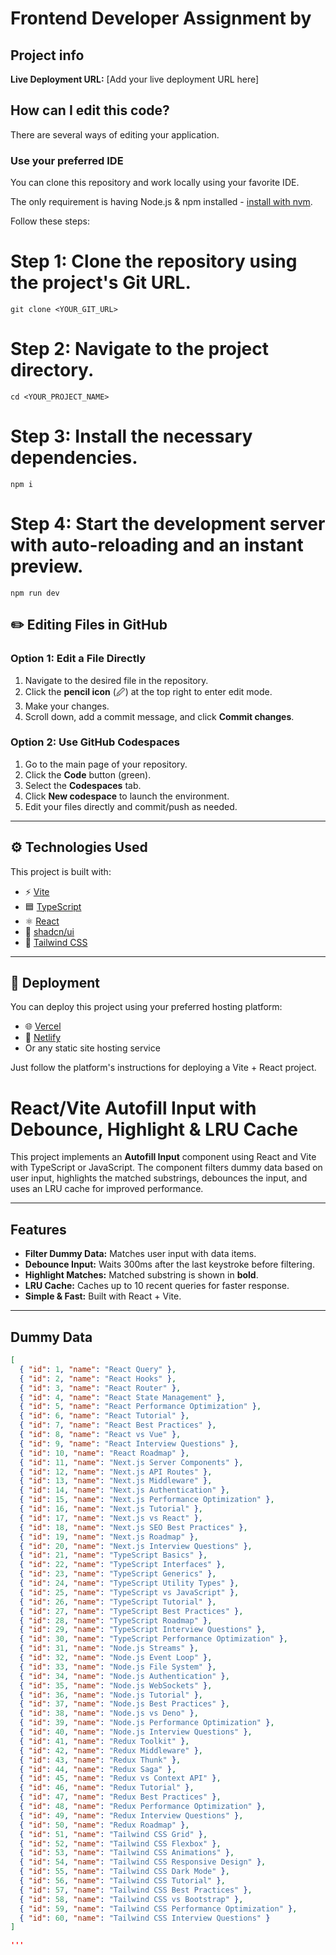 # Frontend Developer Assignment by <Mulinti Rohith Naidu>

## Project info

**Live Deployment URL:** [Add your live deployment URL here]

## How can I edit this code?

There are several ways of editing your application.

### Use your preferred IDE

You can clone this repository and work locally using your favorite IDE.

The only requirement is having Node.js & npm installed - [install with nvm](https://github.com/nvm-sh/nvm#installing-and-updating).

Follow these steps:


# Step 1: Clone the repository using the project's Git URL.
`git clone <YOUR_GIT_URL>`

# Step 2: Navigate to the project directory.
`cd <YOUR_PROJECT_NAME>`

# Step 3: Install the necessary dependencies.
`npm i`

# Step 4: Start the development server with auto-reloading and an instant preview.
`npm run dev`

## ✏️ Editing Files in GitHub

### Option 1: Edit a File Directly
1. Navigate to the desired file in the repository.
2. Click the **pencil icon** (🖉) at the top right to enter edit mode.
3. Make your changes.
4. Scroll down, add a commit message, and click **Commit changes**.

### Option 2: Use GitHub Codespaces
1. Go to the main page of your repository.
2. Click the **Code** button (green).
3. Select the **Codespaces** tab.
4. Click **New codespace** to launch the environment.
5. Edit your files directly and commit/push as needed.

---

## ⚙️ Technologies Used

This project is built with:

- ⚡ [Vite](https://vitejs.dev/)
- 🟦 [TypeScript](https://www.typescriptlang.org/)
- ⚛️ [React](https://react.dev/)
- 🧩 [shadcn/ui](https://ui.shadcn.com/)
- 🎨 [Tailwind CSS](https://tailwindcss.com/)

---

## 🚀 Deployment

You can deploy this project using your preferred hosting platform:

- 🌐 [Vercel](https://vercel.com/)
- 🔗 [Netlify](https://netlify.com/)
- Or any static site hosting service

Just follow the platform's instructions for deploying a Vite + React project.

# React/Vite Autofill Input with Debounce, Highlight & LRU Cache

This project implements an **Autofill Input** component using React and Vite with TypeScript or JavaScript. The component filters dummy data based on user input, highlights the matched substrings, debounces the input, and uses an LRU cache for improved performance.

---

## Features

- **Filter Dummy Data:** Matches user input with data items.
- **Debounce Input:** Waits 300ms after the last keystroke before filtering.
- **Highlight Matches:** Matched substring is shown in **bold**.
- **LRU Cache:** Caches up to 10 recent queries for faster response.
- **Simple & Fast:** Built with React + Vite.

---

## Dummy Data

```json
[
  { "id": 1, "name": "React Query" },
  { "id": 2, "name": "React Hooks" },
  { "id": 3, "name": "React Router" },
  { "id": 4, "name": "React State Management" },
  { "id": 5, "name": "React Performance Optimization" },
  { "id": 6, "name": "React Tutorial" },
  { "id": 7, "name": "React Best Practices" },
  { "id": 8, "name": "React vs Vue" },
  { "id": 9, "name": "React Interview Questions" },
  { "id": 10, "name": "React Roadmap" },
  { "id": 11, "name": "Next.js Server Components" },
  { "id": 12, "name": "Next.js API Routes" },
  { "id": 13, "name": "Next.js Middleware" },
  { "id": 14, "name": "Next.js Authentication" },
  { "id": 15, "name": "Next.js Performance Optimization" },
  { "id": 16, "name": "Next.js Tutorial" },
  { "id": 17, "name": "Next.js vs React" },
  { "id": 18, "name": "Next.js SEO Best Practices" },
  { "id": 19, "name": "Next.js Roadmap" },
  { "id": 20, "name": "Next.js Interview Questions" },
  { "id": 21, "name": "TypeScript Basics" },
  { "id": 22, "name": "TypeScript Interfaces" },
  { "id": 23, "name": "TypeScript Generics" },
  { "id": 24, "name": "TypeScript Utility Types" },
  { "id": 25, "name": "TypeScript vs JavaScript" },
  { "id": 26, "name": "TypeScript Tutorial" },
  { "id": 27, "name": "TypeScript Best Practices" },
  { "id": 28, "name": "TypeScript Roadmap" },
  { "id": 29, "name": "TypeScript Interview Questions" },
  { "id": 30, "name": "TypeScript Performance Optimization" },
  { "id": 31, "name": "Node.js Streams" },
  { "id": 32, "name": "Node.js Event Loop" },
  { "id": 33, "name": "Node.js File System" },
  { "id": 34, "name": "Node.js Authentication" },
  { "id": 35, "name": "Node.js WebSockets" },
  { "id": 36, "name": "Node.js Tutorial" },
  { "id": 37, "name": "Node.js Best Practices" },
  { "id": 38, "name": "Node.js vs Deno" },
  { "id": 39, "name": "Node.js Performance Optimization" },
  { "id": 40, "name": "Node.js Interview Questions" },
  { "id": 41, "name": "Redux Toolkit" },
  { "id": 42, "name": "Redux Middleware" },
  { "id": 43, "name": "Redux Thunk" },
  { "id": 44, "name": "Redux Saga" },
  { "id": 45, "name": "Redux vs Context API" },
  { "id": 46, "name": "Redux Tutorial" },
  { "id": 47, "name": "Redux Best Practices" },
  { "id": 48, "name": "Redux Performance Optimization" },
  { "id": 49, "name": "Redux Interview Questions" },
  { "id": 50, "name": "Redux Roadmap" },
  { "id": 51, "name": "Tailwind CSS Grid" },
  { "id": 52, "name": "Tailwind CSS Flexbox" },
  { "id": 53, "name": "Tailwind CSS Animations" },
  { "id": 54, "name": "Tailwind CSS Responsive Design" },
  { "id": 55, "name": "Tailwind CSS Dark Mode" },
  { "id": 56, "name": "Tailwind CSS Tutorial" },
  { "id": 57, "name": "Tailwind CSS Best Practices" },
  { "id": 58, "name": "Tailwind CSS vs Bootstrap" },
  { "id": 59, "name": "Tailwind CSS Performance Optimization" },
  { "id": 60, "name": "Tailwind CSS Interview Questions" }
]

'''




